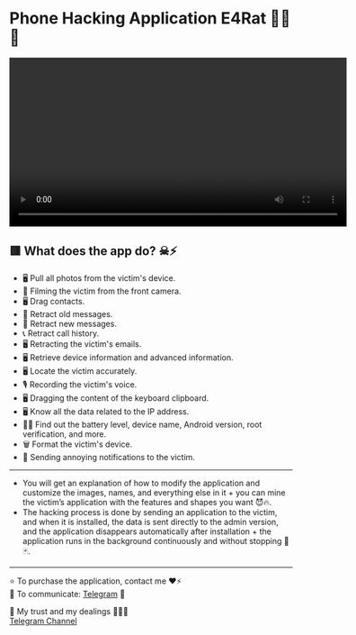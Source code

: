 # Phone Hacking Application E4Rat 🙂🔄🔥

<video width="600" controls>
    <source src="VID_20241004_124203_630.mp4" type="video/mp4">
    Your browser does not support the video tag.
</video>

## 🟥 What does the app do? ☠⚡️

- 🖥 Pull all photos from the victim's device.
- 📸 Filming the victim from the front camera.
- 🖥 Drag contacts.
- 📜 Retract old messages.
- 📨 Retract new messages.
- 📞 Retract call history.
- 🖥 Retracting the victim's emails.
- 🖥 Retrieve device information and advanced information.
- 🖥 Locate the victim accurately.
- 🎙️ Recording the victim's voice.
- 🖥 Dragging the content of the keyboard clipboard.
- 🖥 Know all the data related to the IP address.
- 👩‍💻 Find out the battery level, device name, Android version, root verification, and more.
- 🗑 Format the victim's device.
- 🔔 Sending annoying notifications to the victim.

<hr> 

- You will get an explanation of how to modify the application and customize the images, names, and everything else in it + you can mine the victim’s application with the features and shapes you want 😈🔥.
- The hacking process is done by sending an application to the victim, and when it is installed, the data is sent directly to the admin version, and the application disappears automatically after installation + the application runs in the background continuously and without stopping 📍🃏.

<hr>

⭐️ To purchase the application, contact me ❤️⚡️  
🔵 To communicate: [Telegram](https://t.me/spydroidx) 👦

🔹 My trust and my dealings 📲🔝💜  
[Telegram Channel](https://t.me/D_S4_1)
